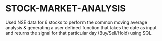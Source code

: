 # STOCK-MARKET-ANALYSIS
Used NSE data for 6 stocks to perform the common moving average analysis & generating a user defined function that takes the date as input and returns the signal for that particular day (Buy/Sell/Hold) using SQL.
